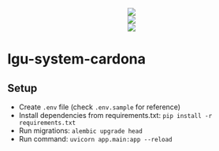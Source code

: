 <p align="center">
  <img src="https://forthebadge.com/images/badges/built-with-love.svg"  align="center">
  <br>
  <img src="https://forthebadge.com/images/badges/makes-people-smile.svg"  align="center">
  <br>
  <img src="https://forthebadge.com/images/badges/contains-tasty-spaghetti-code.svg"  align="center">
</p>

# lgu-system-cardona

## Setup
- Create ```.env``` file (check ```.env.sample``` for reference)
- Install dependencies from requirements.txt: ```pip install -r requirements.txt```
- Run migrations: ```alembic upgrade head```
- Run command: ```uvicorn app.main:app --reload```

